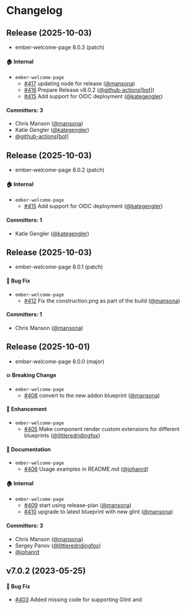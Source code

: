 # Changelog

## Release (2025-10-03)

* ember-welcome-page 8.0.3 (patch)

#### :house: Internal
* `ember-welcome-page`
  * [#417](https://github.com/ember-cli/ember-welcome-page/pull/417) updating node for release ([@mansona](https://github.com/mansona))
  * [#416](https://github.com/ember-cli/ember-welcome-page/pull/416) Prepare Release v8.0.2 ([@github-actions[bot]](https://github.com/apps/github-actions))
  * [#415](https://github.com/ember-cli/ember-welcome-page/pull/415) Add support for OIDC deployment ([@kategengler](https://github.com/kategengler))

#### Committers: 3
- Chris Manson ([@mansona](https://github.com/mansona))
- Katie Gengler ([@kategengler](https://github.com/kategengler))
- [@github-actions[bot]](https://github.com/apps/github-actions)

## Release (2025-10-03)

* ember-welcome-page 8.0.2 (patch)

#### :house: Internal
* `ember-welcome-page`
  * [#415](https://github.com/ember-cli/ember-welcome-page/pull/415) Add support for OIDC deployment ([@kategengler](https://github.com/kategengler))

#### Committers: 1
- Katie Gengler ([@kategengler](https://github.com/kategengler))

## Release (2025-10-03)

* ember-welcome-page 8.0.1 (patch)

#### :bug: Bug Fix
* `ember-welcome-page`
  * [#412](https://github.com/ember-cli/ember-welcome-page/pull/412) Fix the construction.png as part of the build ([@mansona](https://github.com/mansona))

#### Committers: 1
- Chris Manson ([@mansona](https://github.com/mansona))

## Release (2025-10-01)

* ember-welcome-page 8.0.0 (major)

#### :boom: Breaking Change
* `ember-welcome-page`
  * [#408](https://github.com/ember-cli/ember-welcome-page/pull/408) convert to the new addon blueprint ([@mansona](https://github.com/mansona))

#### :rocket: Enhancement
* `ember-welcome-page`
  * [#405](https://github.com/ember-cli/ember-welcome-page/pull/405) Make component render custom extensions for different blueprints ([@littleredridingfox](https://github.com/littleredridingfox))

#### :memo: Documentation
* `ember-welcome-page`
  * [#406](https://github.com/ember-cli/ember-welcome-page/pull/406) Usage examples in README.md ([@johanrd](https://github.com/johanrd))

#### :house: Internal
* `ember-welcome-page`
  * [#409](https://github.com/ember-cli/ember-welcome-page/pull/409) start using release-plan ([@mansona](https://github.com/mansona))
  * [#410](https://github.com/ember-cli/ember-welcome-page/pull/410) upgrade to latest blueprint with new glint ([@mansona](https://github.com/mansona))

#### Committers: 3
- Chris Manson ([@mansona](https://github.com/mansona))
- Sergey Panov ([@littleredridingfox](https://github.com/littleredridingfox))
- [@johanrd](https://github.com/johanrd)


## v7.0.2 (2023-05-25)

#### :bug: Bug Fix
* [#403](https://github.com/ember-cli/ember-welcome-page/pull/403) Added missing code for supporting Glint and <template>-tag ([@ijlee2](https://github.com/ijlee2))

#### Committers: 1
- Isaac Lee ([@ijlee2](https://github.com/ijlee2))

## v7.0.1 (2023-02-13)

#### :bug: Bug Fix
* [#401](https://github.com/ember-cli/ember-welcome-page/pull/401) Ensured that construction.png is published to npm ([@ijlee2](https://github.com/ijlee2))

#### Committers: 1
- Isaac Lee ([@ijlee2](https://github.com/ijlee2))


## v7.0.0 (2023-02-13)

#### :boom: Breaking Change
* [#388](https://github.com/ember-cli/ember-welcome-page/pull/388) Updated CI and dependencies. Dropped support for Node 12 and Ember 3.24 LTS. ([@ijlee2](https://github.com/ijlee2))

#### :rocket: Enhancement
* [#395](https://github.com/ember-cli/ember-welcome-page/pull/395) Introduced Glint to ember-welcome-page ([@ijlee2](https://github.com/ijlee2))
* [#393](https://github.com/ember-cli/ember-welcome-page/pull/393) Introduced TypeScript to ember-welcome-page ([@ijlee2](https://github.com/ijlee2))

#### :house: Internal
* [#399](https://github.com/ember-cli/ember-welcome-page/pull/399) Updated release-it configuration ([@ijlee2](https://github.com/ijlee2))
* [#398](https://github.com/ember-cli/ember-welcome-page/pull/398) Updated development dependencies ([@ijlee2](https://github.com/ijlee2))
* [#397](https://github.com/ember-cli/ember-welcome-page/pull/397) Allowed release-it to push a tag only (and let CI publish the tag) ([@ijlee2](https://github.com/ijlee2))
* [#396](https://github.com/ember-cli/ember-welcome-page/pull/396) Updated development dependencies to their latest version ([@ijlee2](https://github.com/ijlee2))
* [#394](https://github.com/ember-cli/ember-welcome-page/pull/394) Introduced ember-a11y-testing to test-app ([@ijlee2](https://github.com/ijlee2))
* [#393](https://github.com/ember-cli/ember-welcome-page/pull/393) Introduced TypeScript to ember-welcome-page ([@ijlee2](https://github.com/ijlee2))
* [#392](https://github.com/ember-cli/ember-welcome-page/pull/392) Introduced yarn workspaces ([@ijlee2](https://github.com/ijlee2))
* [#391](https://github.com/ember-cli/ember-welcome-page/pull/391) Updated dependencies to their latest version ([@ijlee2](https://github.com/ijlee2))
* [#390](https://github.com/ember-cli/ember-welcome-page/pull/390) Updated eslint to v8.30.0 ([@ijlee2](https://github.com/ijlee2))
* [#389](https://github.com/ember-cli/ember-welcome-page/pull/389) Addressed failing CI. Added Ember 4.8 LTS to test matrix. ([@ijlee2](https://github.com/ijlee2))
* [#388](https://github.com/ember-cli/ember-welcome-page/pull/388) Updated CI and dependencies. Dropped support for Node 12 and Ember 3.24 LTS. ([@ijlee2](https://github.com/ijlee2))

#### Committers: 1
- Isaac Lee ([@ijlee2](https://github.com/ijlee2))


## v6.2.0 (2022-03-24)

#### :rocket: Enhancement
* [#386](https://github.com/ember-cli/ember-welcome-page/pull/386) Update to latest v2 addon tooling (v1.5.0) ([@SergeAstapov](https://github.com/SergeAstapov))

#### Committers: 1
- Sergey Astapov ([@SergeAstapov](https://github.com/SergeAstapov))


## v6.1.0 (2022-01-08)

#### :house: Internal
* [#384](https://github.com/ember-cli/ember-welcome-page/pull/384) update to latest v2 addon tooling ([@ef4](https://github.com/ef4))

#### Committers: 1
- Edward Faulkner ([@ef4](https://github.com/ef4))


## v6.0.0 (2021-10-20)

#### :boom: Breaking Change / :rocket: Enhancement
* [#346](https://github.com/ember-cli/ember-welcome-page/pull/346) Convert to V2 format ([@ef4](https://github.com/ef4))

#### :house: Internal
* [#383](https://github.com/ember-cli/ember-welcome-page/pull/383) Add more release automation. ([@rwjblue](https://github.com/rwjblue))
* [#382](https://github.com/ember-cli/ember-welcome-page/pull/382) Restore CI Publishing ([@kategengler](https://github.com/kategengler))

#### Committers: 3
- Edward Faulkner ([@ef4](https://github.com/ef4))
- Katie Gengler ([@kategengler](https://github.com/kategengler))
- Robert Jackson ([@rwjblue](https://github.com/rwjblue))


## v5.0.0 (2021-09-10)

#### :boom: Breaking Change
* [#381](https://github.com/ember-cli/ember-welcome-page/pull/381) Convert to a glimmer component ([@kategengler](https://github.com/kategengler))
* [#379](https://github.com/ember-cli/ember-welcome-page/pull/379) Drop support for Node < 12 ([@kategengler](https://github.com/kategengler))

#### :house: Internal
* [#380](https://github.com/ember-cli/ember-welcome-page/pull/380) Remove module-unification conditionals ([@kategengler](https://github.com/kategengler))

#### Committers: 1
- Katie Gengler ([@kategengler](https://github.com/kategengler))


## v4.1.0 (2021-09-10)

#### :rocket: Enhancement
* [#261](https://github.com/ember-cli/ember-welcome-page/pull/261) Updates to addon style ([@MelSumner](https://github.com/MelSumner))

#### :bug: Bug Fix
* [#376](https://github.com/ember-cli/ember-welcome-page/pull/376) Access properties with `this.` to avoid triggering deprecations ([@kategengler](https://github.com/kategengler))

#### :house: Internal
* [#375](https://github.com/ember-cli/ember-welcome-page/pull/375) Add configuration for github actions CI ([@kategengler](https://github.com/kategengler))
* [#264](https://github.com/ember-cli/ember-welcome-page/pull/264) Update test format, run ember-cli-update ([@rwwagner90](https://github.com/rwwagner90))

#### Committers: 8
- Curtis Ekstrom ([@clekstro](https://github.com/clekstro))
- Jeff Jewiss ([@jeffjewiss](https://github.com/jeffjewiss))
- Katie Gengler ([@kategengler](https://github.com/kategengler))
- Melanie Sumner ([@MelSumner](https://github.com/MelSumner))
- Ricardo Mendes ([@locks](https://github.com/locks))
- Robert Jackson ([@rwjblue](https://github.com/rwjblue))
- Robert Wagner ([@rwwagner90](https://github.com/rwwagner90))
- [@dependabot-preview[bot]](https://github.com/apps/dependabot-preview)


## v4.0.0 (2019-02-11)

#### :boom: Breaking Change
* [#112](https://github.com/ember-cli/ember-welcome-page/pull/112) Bump ember-cli-babel from 6.18.0 to 7.2.0 ([@dependabot[bot]](https://github.com/apps/dependabot))
* [#110](https://github.com/ember-cli/ember-welcome-page/pull/110) Drop Node 4 support ([@Turbo87](https://github.com/Turbo87))

#### :rocket: Enhancement
* [#124](https://github.com/ember-cli/ember-welcome-page/pull/124) Support Angle Bracket syntax and MU layout ([@ppcano](https://github.com/ppcano))

#### :house: Internal
* [#109](https://github.com/ember-cli/ember-welcome-page/pull/109) Remove unused dependencies ([@Turbo87](https://github.com/Turbo87))
* [#97](https://github.com/ember-cli/ember-welcome-page/pull/97) Delete obsoletet/duplicate testem config ([@Turbo87](https://github.com/Turbo87))

#### Committers: 2
- Pepe Cano ([@ppcano](https://github.com/ppcano))
- Tobias Bieniek ([@Turbo87](https://github.com/Turbo87))

